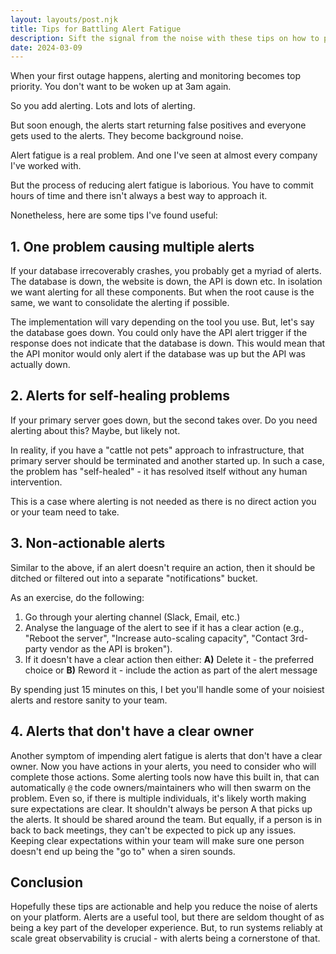 ```yaml
---
layout: layouts/post.njk
title: Tips for Battling Alert Fatigue
description: Sift the signal from the noise with these tips on how to prevent alert fatigue in your SaaS platform.
date: 2024-03-09
---
```


When your first outage happens, alerting and monitoring becomes top priority. You don't want to be woken up at 3am again.

So you add alerting. Lots and lots of alerting.

But soon enough, the alerts start returning false positives and everyone gets used to the alerts. They become background noise.

Alert fatigue is a real problem. And one I've seen at almost every company I've worked with.

But the process of reducing alert fatigue is laborious. You have to commit hours of time and there isn't always a best way to approach it.

Nonetheless, here are some tips I've found useful:

## 1. One problem causing multiple alerts

If your database irrecoverably crashes, you probably get a myriad of alerts. The database is down, the website is down, the API is down etc.
In isolation we want alerting for all these components. But when the root cause is the same, we want to consolidate the alerting if possible.

The implementation will vary depending on the tool you use. But, let's say the database goes down. You could only have the API alert trigger if the response does not indicate that the database is down. This would mean that the API monitor would only alert if the database was up but the API was actually down.

## 2. Alerts for self-healing problems

If your primary server goes down, but the second takes over. Do you need alerting about this? Maybe, but likely not.

In reality, if you have a "cattle not pets" approach to infrastructure, that primary server should be terminated and another started up. In such a case, the problem has "self-healed" - it has resolved itself without any human intervention.

This is a case where alerting is not needed as there is no direct action you or your team need to take.

## 3. Non-actionable alerts

Similar to the above, if an alert doesn't require an action, then it should be ditched or filtered out into a separate "notifications" bucket.

As an exercise, do the following:

1. Go through your alerting channel (Slack, Email, etc.)
2. Analyse the language of the alert to see if it has a clear action (e.g., "Reboot the server", "Increase auto-scaling capacity", "Contact 3rd-party vendor as the API is broken").
3. If it doesn't have a clear action then either: **A)** Delete it - the preferred choice or **B)** Reword it - include the action as part of the alert message

By spending just 15 minutes on this, I bet you'll handle some of your noisiest alerts and restore sanity to your team.

## 4. Alerts that don't have a clear owner

Another symptom of impending alert fatigue is alerts that don't have a clear owner. Now you have actions in your alerts, you need to consider who will complete those actions.
Some alerting tools now have this built in, that can automatically `@` the code owners/maintainers who will then swarm on the problem. Even so, if there is multiple individuals, it's likely worth making sure expectations are clear. It shouldn't always be person A that picks up the alerts. It should be shared around the team. But equally, if a person is in back to back meetings, they can't be expected to pick up any issues. Keeping clear expectations within your team will make sure one person doesn't end up being the "go to" when a siren sounds.

## Conclusion

Hopefully these tips are actionable and help you reduce the noise of alerts on your platform. Alerts are a useful tool, but there are seldom thought of as being a key part of the developer experience. But, to run systems reliably at scale great observability is crucial - with alerts being a cornerstone of that.
